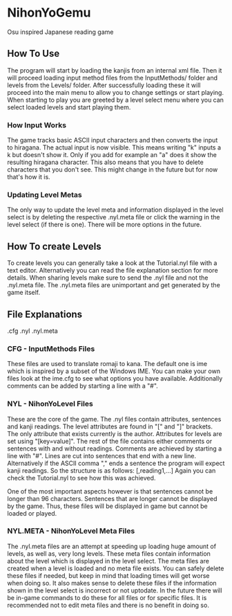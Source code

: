 # NihonYoGemu
Osu inspired Japanese reading game

## How To Use

The program will start by loading the kanjis from an internal xml file. Then it will proceed loading input method files from the InputMethods/ folder and levels from the Levels/ folder.
After successfully loading these it will proceed into the main menu to allow you to change settings or start playing.
When starting to play you are greeted by a level select menu where you can select loaded levels and start playing them.

### How Input Works
The game tracks basic ASCII input characters and then converts the input to hiragana. The actual input is now visible.
This means writing "k" inputs a k but doesn't show it. Only if you add for example an "a" does it show the resulting hiragana character.
This also means that you have to delete characters that you don't see. This might change in the future but for now that's how it is.

### Updating Level Metas

The only way to update the level meta and information displayed in the level select is by deleting the respective .nyl.meta file or click the warning in the level select (if there is one).
There will be more options in the future.

## How To create Levels

To create levels you can generally take a look at the Tutorial.nyl file with a text editor.
Alternatively you can read the file explanation section for more details.
When sharing levels make sure to send the .nyl file and not the .nyl.meta file.
The .nyl.meta files are unimportant and get generated by the game itself.

## File Explanations

.cfg
.nyl
.nyl.meta

### CFG - InputMethods Files

These files are used to translate romaji to kana. The default one is ime which is inspired by a subset of the Windows IME.
You can make your own files look at the ime.cfg to see what options you have available.
Additionally comments can be added by starting a line with a "\#".

### NYL - NihonYoLevel Files

These are the core of the game. The .nyl files contain attributes, sentences and kanji readings.
The level attributes are found in "\[" and "\]" brackets. The only attribute that exists currently is the author.
Attributes for levels are set using "\[key=value\]". The rest of the file contains either comments or sentences with and without readings.
Comments are achieved by starting a line with "\#".
Lines are cut into sentences that end with a new line. Alternatively if the ASCII comma "," ends a sentence the program will expect kanji readings.
So the structure is as follows:
<sentence>\[,reading1,...]
Again you can check the Tutorial.nyl to see how this was achieved.

One of the most important aspects however is that sentences cannot be longer than 96 characters. Sentences that are longer cannot be displayed by the game.
Thus, these files will be displayed in game but cannot be loaded or played.

### NYL.META - NihonYoLevel Meta Files

The .nyl.meta files are an attempt at speeding up loading huge amount of levels, as well as, very long levels.
These meta files contain information about the level which is displayed in the level select. The meta files are created when a level is loaded and no meta file exists.
You can safely delete these files if needed, but keep in mind that loading times will get worse when doing so.
It also makes sense to delete these files if the information shown in the level select is incorrect or not uptodate.
In the future there will be in-game commands to do these for all files or for specific files.
It is recommended not to edit meta files and there is no benefit in doing so.

